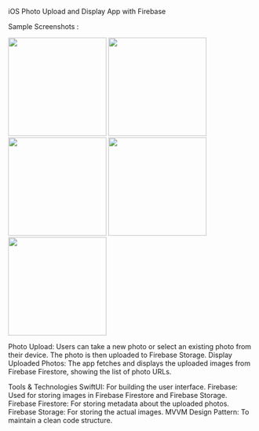 iOS Photo Upload and Display App with Firebase

Sample Screenshots :

<img src="https://github.com/user-attachments/assets/f7c12fe0-dc31-4a9b-ba55-dc28df8bd201" width="200">
<img src="https://github.com/user-attachments/assets/dd1f4a01-8677-4379-9a88-b219a4680bd5" width="200">
<img src="https://github.com/user-attachments/assets/c160d037-eff2-410e-9d0a-35622c886227" width="200">
<img src="https://github.com/user-attachments/assets/ebe2d909-3c97-4512-94d1-d0d371724654" width="200">

<img src="https://github.com/user-attachments/assets/7c19e761-9686-4b67-bc73-6a7f99942cc9" width="200">





Photo Upload: Users can take a new photo or select an existing photo from their device. The photo is then uploaded to Firebase Storage.
Display Uploaded Photos: The app fetches and displays the uploaded images from Firebase Firestore, showing the list of photo URLs.

Tools & Technologies
SwiftUI: For building the user interface.
Firebase: Used for storing images in Firebase Firestore and Firebase Storage.
Firebase Firestore: For storing metadata about the uploaded photos.
Firebase Storage: For storing the actual images.
MVVM Design Pattern: To maintain a clean code structure.
